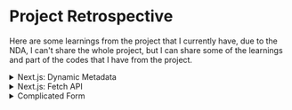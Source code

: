 # Project Retrospective

Here are some learnings from the project that I currently have, due to the NDA, I can't share the whole project, but I can share some of the learnings and part of the codes that I have from the project.

<details>

<summary>Next.js: Dynamic Metadata</summary>

## Dynamic Metadata

- [Metadata](https://nextjs.org/docs/app/building-your-application/optimizing/metadata)

Metadata is the API that can be used to describe the content of a page. It is used by search engines, social media, and messaging services to get a preview of the content.

In Next.js, there are two ways to add metadata to a page:

- Config-based Metadata.(We were using this one)
- File-based Metadata.

## The Metadata object

- [Metadata Object and generateMetadata Options](https://nextjs.org/docs/app/api-reference/functions/generate-metadata)

Define Metadata Object from `layout.tsx` file.

There are some fields that are required for the Metadata object:

- `title`
- `template`(optional): Can be added a prefix or a suffix to titles defined in child routes.
- `description`(optional)
- `default` - A fallback title to child routes that don't have their own title.
- `absolute`: Provide a title that ignores `title.template`.

## Project retro

When I tried to implement dynamic metadata, there was an issue that I needed to fix:

- my root `layout.tsx` was not server component due to the `BottomNavbar.tsx` component that needed to be detected in order to show the bottom navbar.

### How to fix it?

Previously, `BottomNavbar.tsx` was an uncontrolled component, since I needed my root `layout.tsx` to be server component, I've decided to make `BottomNavbar.tsx` a controlled component.

essentially, the `BottomNavbar` would be hidden when the user scrolls down, and it would be shown when the user scrolls up. Here the states were passed from the root `layout.tsx` as props to the `BottomNavbar.tsx` component.

```typescript
// layout.tsx: Client component
// BottomNavbar: Uncontrolled component

"use client";

import * as React from "react";

const workSans = Work_Sans({ subsets: ["latin"] });

export default function RootLayout({
	children,
	params: { lang },
}: {
	children: React.ReactNode;
	params: ServerSidePageType["params"];
}) {
	const pathName = usePathname();
	const [scrollingDown, setScrollingDown] = React.useState(true);
	const [navbarVisible, setNavbarVisible] = React.useState(true);

	const timeoutIdRef = React.useRef<NodeJS.Timeout | null>(null);

	React.useEffect(() => {
		const handleScroll = () => {
			const isScrollingDown = window.scrollY > (scrollY || 0);
			setScrollingDown(isScrollingDown);

			if (timeoutIdRef.current) {
				clearTimeout(timeoutIdRef.current);
			}

			timeoutIdRef.current = setTimeout(() => {
				const shouldShowNavbar = isScrollingDown || window.scrollY === 0;
				setNavbarVisible(shouldShowNavbar);
			}, 150);
		};

		window.addEventListener("scroll", handleScroll);

		return () => {
			window.removeEventListener("scroll", handleScroll);
			if (timeoutIdRef.current) {
				clearTimeout(timeoutIdRef.current);
			}
		};
	}, []);

	return (
		<html lang={lang} dir={dir(lang)}>
			<body className={`${workSans.className} relative bg-MainBG`}>
				<ReduxProvider>
					<PopUpBanner />
					<Header lang={lang} />
					{navbarVisible && (
						<BottomNavbar path={pathName} scrollDown={scrollingDown} />
					)}
					{children}
					<Footer lang={lang} hideFooter={false} />
				</ReduxProvider>
			</body>
		</html>
	);
}
```

### Making BottomNavbar a controlled component

```typescript
// layout.tsx
// Change to Server component by not specifying "use client"

const workSans = Work_Sans({ subsets: ["latin"] });

export default function RootLayout({
	children,
	params: { lang },
}: {
	children: React.ReactNode;
	params: ServerSidePageType["params"];
}) {
	return (
		<html lang={lang} dir={dir(lang)}>
			<body className={`${workSans.className} relative bg-MainBG`}>
				<ReduxProvider>
					<PopUpBanner />
					<Header lang={lang} />
					<BottomNavbar />
					{children}
					<Footer lang={lang} hideFooter={false} />
				</ReduxProvider>
			</body>
		</html>
	);
}
```

```typescript
// BottomNavbar.tsx
"use client";

import * as React from "react";

export const BottomNavbar = () => {
  const path = usePathname();
  const [scrollingDown, setScrollingDown] = React.useState(true);
  const [navbarVisible, setNavbarVisible] = React.useState(true);

  const timeoutIdRef = React.useRef<NodeJS.Timeout | null>(null);

  React.useEffect(() => {
    const handleScroll = () => {
      const isScrollingDown = window.scrollY > (scrollY || 0);
      setScrollingDown(isScrollingDown);

      if (timeoutIdRef.current) {
        clearTimeout(timeoutIdRef.current);
      }

      timeoutIdRef.current = setTimeout(() => {
        const shouldShowNavbar = isScrollingDown || window.scrollY === 0;
        setNavbarVisible(shouldShowNavbar);
      }, 150);
    };

    window.addEventListener("scroll", handleScroll);

    return () => {
      window.removeEventListener("scroll", handleScroll);
      if (timeoutIdRef.current) {
        clearTimeout(timeoutIdRef.current);
      }
    };
  }, []);

  const maximumNum = (amount: number) => {
    ...
  };
  const location = path.split("/")[2];



  return (
    <>
      {navbarVisible ? (
        <nav
          className={`${
            location === "maintenance" || (location === "error-oops" && scrollingDown) ? "hidden" : "visible fixed"
          } bottom-0 z-[999] w-full bg-primaryGold md:hidden `}
        >
          <ul className="flex justify-between px-[18px] pt-[16px] sm:justify-around">
            ...links
          </ul>
        </nav>
      ) : null}
    </>
  );
};
```

Now my `layout.tsx` was server component, and I was able to implement dynamic metadata.

Example of using dynamic metadata:

```typescript
// layout.tsx

export const metadata: Metadata = {
	title: {
		default: "Brand",
		template: "%s | Brand Name",
	},
	description: "...",
	keywords: "...",
};
```

```typescript
// terms-condition/page.tsx

export const metadata: Metadata = {
	title: "Terms & Conditions",
};
```

The result would be `Terms & Conditions | Brand Name`.

</details>

<details>
<summary>Next.js: Fetch API</summary>

</details>

<details>
  <summary> Complicated Form </summary>

## Design a input component that can be applied to different situations

### The problem

When it comes to form, there are many different types of components. In order to design dynamic components that can be applied to multiple scenario, we need to consider the following things:

- Types of input(checkbox, radio, text, number, email, password, etc.)
- Warning / Success messages / icons
- States of input / select / buttons, etc (focus, valid, invalid, disabled, etc.)
- Actions of input (onchange, onblur, onfocus, etc.)

Following were the input / select / buttons, etc, `registration information` that required user to fill in in my project:

- title (chip when big screen, select when small screen)
- First name (input)
- Last name (input)
- Email (input)
- confirm email (input)
- mobile with no country codes. (input)
- Country (selector)
- Preferred language (chip)
- gender (chip)
- Birthday Month (selector)
- Birthday Year (selector)

But there won't be only one form in the project, there will be many different forms, following were the other forms that required user to fill in:

`Contact form`:

- title (chip when big screen, select when small screen)
- First name (input)
- Last name (input)
- Email (input)
- Mobile with default country code (input)
- member number (input)
- Enquiry (selector)
- Details of enquiry (input)
- Message (textarea)
- image upload (input)

`Campaign form`:

- title (chip when big screen, select when small screen)
- First name (input)
- Last name (input)
- Mobile with default country code (input)
- Email (input)
- Type of event (selector)
- Event Date (input)
- Event Time (hr and min) (selector)
- No. of Guests (chip)
- Company Name (input)
- Budget (input)
- Message (textarea)

## A standard input

A standard input would be like this:

```html
<label for="">XXX</label> <input id="" placeholder="" type="" />
```

Or in React:

```javascript
<label htmlFor="">XXX</label>
<input id="" placeholder="" type="" />
```

## Prepare constants

There are two ways to prepare constants:

- Make an `array` of inputs with series of information in it.
- Make multiple `objects` of inputs with series of information in it.

First of all, let's define types/interface first.

```typescript
// types.ts

export type InputType =
	| "text"
	| "email"
	| "password"
	| "number"
	| "tel"
	| "checkbox"
	| "radio";

export interface Input {
	labelFor: string; // for attribute of label
	labelText: string; // text of label
	name: string; // name of input
	autocomplete: string; // autocomplete attribute of input
	id: string; // id of input
	placeholder: string; // placeholder of input
	type: InputType; // type of input
	required: boolean; // required attribute of input
	disabled: boolean; // disabled attribute of input
	errorMessages: string; // error messages of input
	successMessages: string; // success messages of input
	warningIcon: React.ReactNode; // warning icon of input
	successIcon: React.ReactNode; // success icon of input
	onChange: (e: React.ChangeEvent<HTMLInputElement>) => void; // onchange event of input
	onKeyDown: (e: React.KeyboardEvent<HTMLInputElement>) => void; // onkeydown event of input
}
```

With the types/interface defined, we can prepare constants now.

```typescript
// constants.ts
// Separate the constants
import { Input, InputType } from "./types";

export const inputTypes: InputType[] = [
  "text",
  "email",
  "password",
  "number",
  "tel",
  "checkbox",
  "radio",
];

export firstName:Input = {
  labelFor: "firstName",
  labelText: "Your Name*",
  name: "firstName",
  autocomplete: "given-name",
  id: "firstName",
  placeholder: "First Name",
  type: "text",
  required: true,
  disabled: false,
  errorMessages: "Wrong format",
  successMessages: "",
  warningIcon: <WarningIcon />, // Or <Image src={warning} width={0} height={0} alt="Warning icon, wrong format"/>
  successIcon: <SuccessIcon />, // Or <Image src={check} width={0} height={0} alt="Success icon, correct format"/>
  onChange: (e: React.ChangeEvent<HTMLInputElement>) => {
    ...
  },
  onKeyDown: (e: React.KeyboardEvent<HTMLInputElement>) => {
    ...
  },
};

export lastName:Input = {
  labelFor: "lastName",
  labelText: "",
  name: "lastName",
  autocomplete: "family-name",
  id: "lastName",
  placeholder: "Last Name",
  type: "text",
  required: true,
  disabled: false,
  errorMessages: "Wrong format",
  successMessages: "",
  warningIcon: <WarningIcon />, // Or <Image src={warning} width={0} height={0} alt="Warning icon, wrong format"/>
  successIcon: <SuccessIcon />, // Or <Image src={check} width={0} height={0} alt="Success icon, correct format"/>
  onChange: (e: React.ChangeEvent<HTMLInputElement>) => {
    ...
  },
  onKeyDown: (e: React.KeyboardEvent<HTMLInputElement>) => {
    ...
  },
};

export email:Input = {
  labelFor: "email",
  labelText: "Email*",
  name: "email",
  autocomplete: "email",
  id: "email",
  placeholder: "Email",
  type: "email",
  required: true,
  disabled: false,
  errorMessages: "Wrong format of email",
  successMessages: "Email is valid",
  successMessages: "",
  warningIcon: <WarningIcon />, // Or <Image src={warning} width={0} height={0} alt="Warning icon, wrong format"/>
  successIcon: <SuccessIcon />, // Or <Image src={check} width={0} height={0} alt="Success icon, correct format"/>
  onChange: (e: React.ChangeEvent<HTMLInputElement>) => {
    ...
  },
  onKeyDown: (e: React.KeyboardEvent<HTMLInputElement>) => {
    ...
  },
};

// Repeat the same for other inputs
```

```typescript
// constants.ts
// Combine the constants into an array

import { Input, InputType } from "./types";

export const inputTypes: InputType[] = [
  "text",
  "email",
  "password",
  "number",
  "tel",
  "checkbox",
  "radio",
];

export const Registration:Input[] = [
  {
    labelFor: "firstName",
    labelText: "Your Name*",
    name: "firstName",
    autocomplete: "given-name",
    id: "firstName",
    placeholder: "First Name",
    type: "text",
    required: true,
    disabled: false,
    errorMessages: "Wrong format",
    successMessages: "",
    warningIcon: <WarningIcon />, // Or <Image src={warning} width={0} height={0} alt="Warning icon, wrong format"/>
    successIcon: <SuccessIcon />, // Or <Image src={check} width={0} height={0} alt="Success icon, correct format"/>
    onChange: (e: React.  ChangeEvent<HTMLInputElement>) => {
    ...
    },
    onKeyDown: (e: React.KeyboardEvent<HTMLInputElement>) => {
    ...
    },
  },
  {
    labelFor: "lastName",
    labelText: "",
    name: "lastName",
    autocomplete: "family-name",
    id: "lastName",
    placeholder: "Last Name",
    type: "text",
    required: true,
    disabled: false,
    errorMessages: "Wrong format",
    successMessages: "",
    warningIcon: <WarningIcon />, // Or <Image src={warning} width={0} height={0} alt="Warning icon, wrong format"/>
    successIcon: <SuccessIcon />, // Or <Image src={check} width={0} height={0} alt="Success icon, correct format"/>
    onChange: (e: React.ChangeEvent<HTMLInputElement>) => {
    ...
    },
    onKeyDown: (e: React.KeyboardEvent<HTMLInputElement>) => {
    ...
    },
  },
  {
    labelFor: "email",
    labelText: "Email",
    name: "email",
    autocomplete: "email",
    id: "email",
    placeholder: "Email",
    type: "email",
    required: true,
    disabled: false,
    errorMessages: "Wrong format of email",
    successMessages: "",
    warningIcon: <WarningIcon />, // Or <Image src={warning} width={0} height={0} alt="Warning icon, wrong format"/>
    successIcon: <SuccessIcon />, // Or <Image src={check} width={0} height={0} alt="Success icon, correct format"/>
    onChange: (e: React.ChangeEvent<HTMLInputElement>) => {
    ...
    },
    onKeyDown: (e: React.KeyboardEvent<HTMLInputElement>) => {
    ...
    },
  }
]

export const Contact:Input[] = [
  // Same as above
]
```

Personally, I prefer the first way, since it is more readable and easier to maintain.

Let's take a look at the figma. Based on the design , we only have to define once, let's why there's no `labelText` for `last name`

![name input](image.png)

</details>

